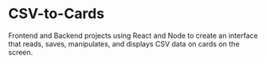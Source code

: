 # CSV-to-Cards
Frontend and Backend projects using React and Node to create an interface that reads, saves, manipulates, and displays CSV data on cards on the screen.
